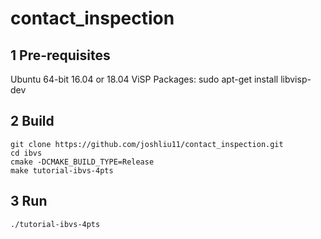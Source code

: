 # contact_inspection

## 1 Pre-requisites
  Ubuntu 64-bit 16.04 or 18.04
  ViSP Packages: sudo apt-get install libvisp-dev
  
## 2 Build 
    git clone https://github.com/joshliu11/contact_inspection.git
    cd ibvs
    cmake -DCMAKE_BUILD_TYPE=Release
    make tutorial-ibvs-4pts
## 3 Run 
    ./tutorial-ibvs-4pts 